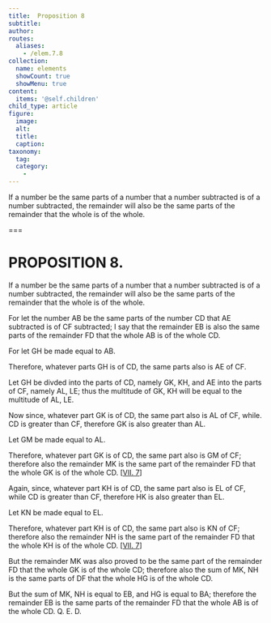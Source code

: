 ```yaml
---
title:  Proposition 8
subtitle: 
author:
routes:
  aliases:
    - /elem.7.8
collection:
  name: elements
  showCount: true
  showMenu: true
content:
  items: '@self.children'
child_type: article
figure:
  image:
  alt:
  title:
  caption:
taxonomy:
  tag:
  category:
    - 
---
```


<p>
       <hi rend="ital">If a number be the same parts of a number that a number subtracted is of a number subtracted, the remainder will also be the same parts of the remainder that the whole is of the whole.</hi>
      </p>

===

<h1>PROPOSITION 8.</h1>
<p>
       <span class="ital">If a number be the same parts of a number that a number subtracted is of a number subtracted, the remainder will also be the same parts of the remainder that the whole is of the whole.</span>
      </p>

<p>For let the number <span class="ital">AB</span> be the same parts of the number <span class="ital">CD</span> that <span class="ital">AE</span> subtracted is of <span class="ital">CF</span> subtracted; I say that the remainder <span class="ital">EB</span> is also the same parts of the remainder <span class="ital">FD</span> that the whole <span class="ital">AB</span> is of the whole <span class="ital">CD</span>. 
      </p>

<p>For let <span class="ital">GH</span> be made equal to <span class="ital">AB</span>. </p>

<p>Therefore, whatever parts <span class="ital">GH</span> is of <span class="ital">CD</span>, the same parts also is <span class="ital">AE</span> of <span class="ital">CF</span>. </p>

<p>Let <span class="ital">GH</span> be divded into the parts of <span class="ital">CD</span>, namely <span class="ital">GK</span>, <span class="ital">KH</span>, and <span class="ital">AE</span> into the parts of <span class="ital">CF</span>, namely <span class="ital">AL</span>, <span class="ital">LE</span>; thus the multitude of <span class="ital">GK</span>, <span class="ital">KH</span> will be equal to the multitude of <span class="ital">AL</span>, <span class="ital">LE</span>. <pb n="308"/></p>

<p>Now since, whatever part <span class="ital">GK</span> is of <span class="ital">CD</span>, the same part also is <span class="ital">AL</span> of <span class="ital">CF</span>, while. <span class="ital">CD</span> is greater than <span class="ital">CF</span>, therefore <span class="ital">GK</span> is also greater than <span class="ital">AL</span>. </p>

<p>Let <span class="ital">GM</span> be made equal to <span class="ital">AL</span>. </p>

<p>Therefore, whatever part <span class="ital">GK</span> is of <span class="ital">CD</span>, the same part also is <span class="ital">GM</span> of <span class="ital">CF</span>; therefore also the remainder <span class="ital">MK</span> is the same part of the remainder <span class="ital">FD</span> that the whole <span class="ital">GK</span> is of the whole <span class="ital">CD</span>. [<a href="/elem.7.7">VII. 7</a>] </p>

<p>Again, since, whatever part <span class="ital">KH</span> is of <span class="ital">CD</span>, the same part also is <span class="ital">EL</span> of <span class="ital">CF</span>, while <span class="ital">CD</span> is greater than <span class="ital">CF</span>, therefore <span class="ital">HK</span> is also greater than <span class="ital">EL</span>. </p>

<p>Let <span class="ital">KN</span> be made equal to <span class="ital">EL</span>. </p>

<p>Therefore, whatever part <span class="ital">KH</span> is of <span class="ital">CD</span>, the same part also is <span class="ital">KN</span> of <span class="ital">CF</span>; therefore also the remainder <span class="ital">NH</span> is the same part of the remainder <span class="ital">FD</span> that the whole <span class="ital">KH</span> is of the whole <span class="ital">CD</span>. [<a href="/elem.7.7">VII. 7</a>] </p>

<p>But the remainder <span class="ital">MK</span> was also proved to be the same part of the remainder <span class="ital">FD</span> that the whole <span class="ital">GK</span> is of the whole <span class="ital">CD</span>; therefore also the sum of <span class="ital">MK</span>, <span class="ital">NH</span> is the same parts of <span class="ital">DF</span> that the whole <span class="ital">HG</span> is of the whole <span class="ital">CD</span>. </p>

<p>But the sum of <span class="ital">MK</span>, <span class="ital">NH</span> is equal to <span class="ital">EB</span>, and <span class="ital">HG</span> is equal to <span class="ital">BA</span>; therefore the remainder <span class="ital">EB</span> is the same parts of the remainder <span class="ital">FD</span> that the whole <span class="ital">AB</span> is of the whole <span class="ital">CD</span>. Q. E. D.</p>
